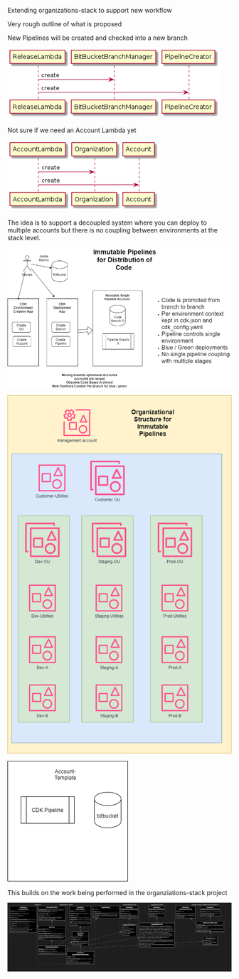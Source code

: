 Extending organizations-stack to support new workflow


Very rough outline of what is proposed

New Pipelines will be created and checked into a new branch

![Releaseambda](images/release-app/release-lambda.png
)

Not sure if we need an Account Lambda yet

![AccountLambda](images/account-lambda/account-lambda.png
)

The idea is to support a decoupled system where you can deploy to multiple accounts but there is no coupling between environments at the stack level.


![ImmutablePipeline1](images/ImmutablePipeline-Page-1.png
)


![ImmutablePipeline2](images/ImmutablePipeline-Page-2.png
)

![ImmutablePipeline3](images/ImmutablePipeline-Page-3.png
)

This builds on the work being performed in the organziations-stack project

![libdiagram](images/lib_diagram.png
)